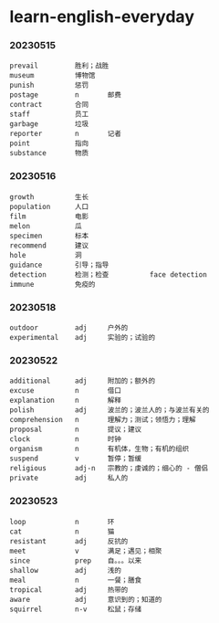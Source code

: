 # learn-english-everyday
### 20230515
    prevail         胜利；战胜
    museum          博物馆
    punish          惩罚
    postage         n       邮费
    contract        合同
    staff           员工
    garbage         垃圾
    reporter        n       记者
    point           指向
    substance       物质
### 20230516
    growth          生长
    population      人口
    film            电影
    melon           瓜
    specimen        标本
    recommend       建议
    hole            洞
    guidance        引导；指导
    detection       检测；检查          face detection
    immune          免疫的

### 20230518
    outdoor         adj     户外的
    experimental    adj     实验的；试验的
    

### 20230522
    additional      adj     附加的；额外的
    excuse          n       借口
    explanation     n       解释
    polish          adj     波兰的；波兰人的；与波兰有关的
    comprehension   n       理解力；测试；领悟力；理解
    proposal        n       提议；建议
    clock           n       时钟
    organism        n       有机体，生物；有机的组织
    suspend         v       暂停；暂缓
    religious       adj-n   宗教的；虔诚的；细心的 - 僧侣
    private         adj     私人的

### 20230523
    loop            n       环
    cat             n       猫
    resistant       adj     反抗的
    meet            v       满足；遇见；相聚
    since           prep    自。。。以来
    shallow         adj     浅的
    meal            n       一餐；膳食
    tropical        adj     热带的
    aware           adj     意识到的；知道的
    squirrel        n-v     松鼠；存储
